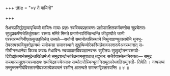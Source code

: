 +++
title = "०४ ते मायिनो"

+++

तेअत्रप्रसिद्धेद्यावापृथिव्यौ मायिनः मायाः प्रज्ञाः स्वविषयप्रज्ञावन्तः प्रज्ञोपलक्षितकर्मवन्तोवा सुप्रचेतसः सुष्ठुप्रकर्षेणचेतितुंशक्ताः रश्मयः ममिरे मिमते प्रमाणेनपरिच्छिन्दन्ति कीदृश्यौते जामी परस्परम्भगिनीएतत्कुतइतिचेत् उच्यते—सयोनी समानोत्पत्तिस्थाने मिथुनाप्राण्युत्पत्तयेमि थुनभू- तेपरस्परमवियुक्तेइत्यर्थः समोकसा समानस्थाने द्युपृथिव्योरेकस्मिन्नेवावकाशरूपेअवस्थानात् स- मीचीनस्थानेवा किञ्च कवयः मेधाविनः स्वव्यापारविषयज्ञानवन्तः सुदीतयः सुष्ठुद्योतनारश्मयो- दिविद्योतमानेसमुद्रेन्तरिक्षेतर्मध्ये समुद्रशब्दोन्तरिक्षनामसुपाठात् तद्वचनः सचैवंयास्केननिरुक्तः— समुद्रः कस्मात्समुद्द्रवन्त्यस्मादापः समभिद्रवन्त्येनमापः सम्मोदन्तेस्मिन्भूतानिसमुदकोभवतिसमुनत्ती- तिवेति । नव्यन्नव्यं तन्तुन्तननीयंविस्तारणीयञ्जात्येकवचनं रश्मीन् आतन्वते समन्ताद्विस्तारयन्ति ॥ ४ ॥